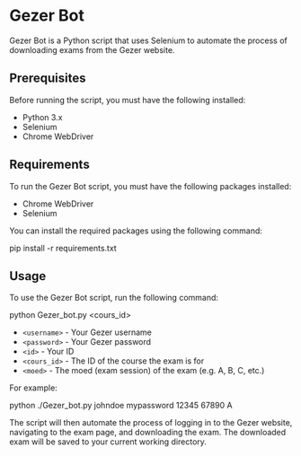 # Gezer Bot

Gezer Bot is a Python script that uses Selenium to automate the process of downloading exams from the Gezer website.

## Prerequisites

Before running the script, you must have the following installed:

- Python 3.x
- Selenium
- Chrome WebDriver

## Requirements

To run the Gezer Bot script, you must have the following packages installed:

- Chrome WebDriver
- Selenium

You can install the required packages using the following command:

pip install -r requirements.txt

## Usage

To use the Gezer Bot script, run the following command:

python Gezer_bot.py <username> <password> <id> <cours_id> <moed>

- `<username>` - Your Gezer username
- `<password>` - Your Gezer password
- `<id>` - Your ID
- `<cours_id>` - The ID of the course the exam is for
- `<moed>` - The moed (exam session) of the exam (e.g. A, B, C, etc.)

For example:

python ./Gezer_bot.py johndoe mypassword 12345 67890 A

The script will then automate the process of logging in to the Gezer website, navigating to the exam page, and downloading the exam. The downloaded exam will be saved to your current working directory.
